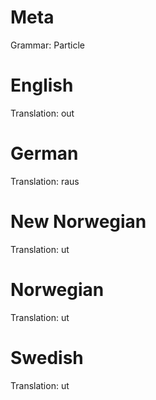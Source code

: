 Meta
====

Grammar: Particle



English
=======

Translation: out



German
======

Translation: raus



New Norwegian
=============

Translation: ut



Norwegian
=========

Translation: ut



Swedish
=======

Translation: ut
